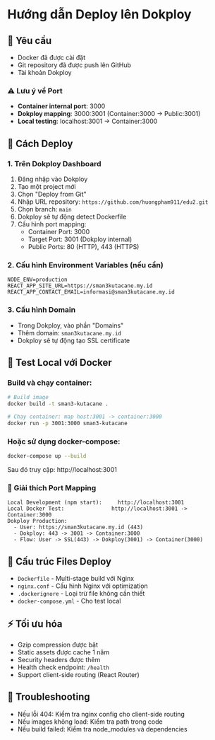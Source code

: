 # Hướng dẫn Deploy lên Dokploy

## 📝 Yêu cầu
- Docker đã được cài đặt
- Git repository đã được push lên GitHub
- Tài khoản Dokploy

### ⚠️ Lưu ý về Port
- **Container internal port**: 3000
- **Dokploy mapping**: 3000:3001 (Container:3000 → Public:3001)
- **Local testing**: localhost:3001 → Container:3000

## 🚀 Cách Deploy

### 1. Trên Dokploy Dashboard
1. Đăng nhập vào Dokploy
2. Tạo một project mới
3. Chọn "Deploy from Git"
4. Nhập URL repository: `https://github.com/huongpham911/edu2.git`
5. Chọn branch: `main`
6. Dokploy sẽ tự động detect Dockerfile
7. Cấu hình port mapping:
   - Container Port: 3000
   - Target Port: 3001 (Dokploy internal)
   - Public Ports: 80 (HTTP), 443 (HTTPS)

### 2. Cấu hình Environment Variables (nếu cần)
```
NODE_ENV=production
REACT_APP_SITE_URL=https://sman3kutacane.my.id
REACT_APP_CONTACT_EMAIL=informasi@sman3kutacane.my.id
```

### 3. Cấu hình Domain
- Trong Dokploy, vào phần "Domains"
- Thêm domain: `sman3kutacane.my.id`
- Dokploy sẽ tự động tạo SSL certificate

## 🧪 Test Local với Docker

### Build và chạy container:
```bash
# Build image
docker build -t sman3-kutacane .

# Chạy container: map host:3001 -> container:3000
docker run -p 3001:3000 sman3-kutacane
```

### Hoặc sử dụng docker-compose:
```bash
docker-compose up --build
```

Sau đó truy cập: http://localhost:3001

### 🔄 Giải thích Port Mapping
```
Local Development (npm start):     http://localhost:3001
Local Docker Test:               http://localhost:3001 -> Container:3000
Dokploy Production:
  - User: https://sman3kutacane.my.id (443)
  - Dokploy: 443 -> 3001 -> Container:3000
  - Flow: User -> SSL(443) -> Dokploy(3001) -> Container(3000)
```

## 📁 Cấu trúc Files Deploy
- `Dockerfile` - Multi-stage build với Nginx
- `nginx.conf` - Cấu hình Nginx với optimization
- `.dockerignore` - Loại trừ file không cần thiết
- `docker-compose.yml` - Cho test local

## ⚡ Tối ưu hóa
- Gzip compression được bật
- Static assets được cache 1 năm
- Security headers được thêm
- Health check endpoint: `/health`
- Support client-side routing (React Router)

## 🔧 Troubleshooting
- Nếu lỗi 404: Kiểm tra nginx config cho client-side routing
- Nếu images không load: Kiểm tra path trong code
- Nếu build failed: Kiểm tra node_modules và dependencies
